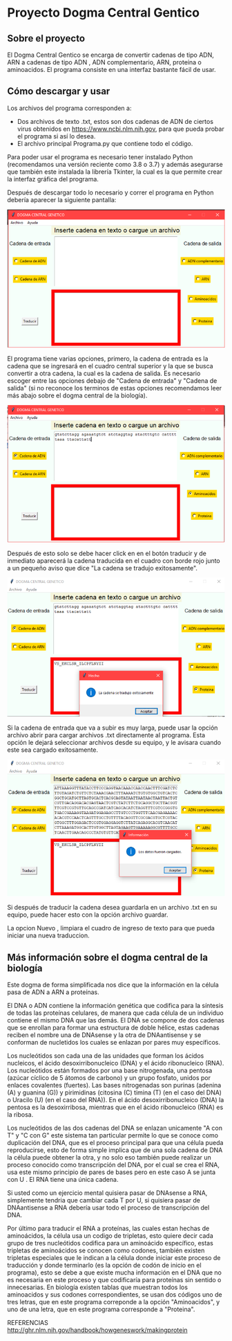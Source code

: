 # Proyecto Dogma Central Gentico
## Sobre el proyecto 
El Dogma Central Gentico se encarga de convertir cadenas de tipo ADN, ARN a cadenas de tipo ADN , ADN complementario, ARN, proteína o aminoacidos. El programa consiste en una interfaz bastante fácil de usar.
## Cómo descargar y usar
Los archivos del programa corresponden a: 
- Dos archivos de texto .txt, estos son dos cadenas de ADN de ciertos virus obtenidos en https://www.ncbi.nlm.nih.gov, para que pueda probar el programa si así lo desea.
- El archivo principal Programa.py que contiene todo el código.

Para poder usar el programa es necesario tener instalado Python (recomendamos una versión reciente como 3.8 o 3.7) y además asegurarse que también este instalada la librería Tkinter, la cual es la que permite crear la interfaz gráfica del programa.

Después de descargar todo lo necesario y correr el programa en Python debería aparecer la siguiente pantalla:

<img src="https://github.com/Steven10P/Dogma-Genetico/blob/main/programa1.PNG">

El programa tiene varias opciones, primero, la cadena de entrada es la cadena que se ingresará en el cuadro central superior y la que se busca convertir a otra cadena, la cual es la cadena de salida. Es necesario escoger entre las opciones debajo de "Cadena de entrada" y "Cadena de salida" (si no reconoce los terminos de estas opciones recomendamos leer más abajo sobre el dogma central de la biología). 

<img src="https://github.com/Steven10P/Dogma-Genetico/blob/main/programa2.PNG"> 

Después de esto solo se debe hacer click en en el botón traducir y de inmediato aparecerá la cadena traducida en el cuadro con borde rojo junto a un pequeño aviso que dice "La cadena se tradujo exitosamente".

<img src="https://github.com/Steven10P/Dogma-Genetico/blob/main/programa3.PNG">

Si la cadena de entrada que va a subir es muy larga, puede usar la opción archivo abrir para cargar archivos .txt directamente al programa.
Esta opción le dejará seleccionar archivos desde su equipo, y le avisara cuando este sea cargado exitosamente.

<img src="https://github.com/Steven10P/Dogma-Genetico/blob/main/programa4.PNG">

Si después de traducir la cadena desea guardarla en un archivo .txt en su equipo, puede hacer esto con la opción archivo guardar.

La opcion Nuevo , limpiara el cuadro de ingreso de texto para que pueda iniciar una nueva traduccion.


## Más información sobre el dogma central de la biología 

Este dogma de forma simplificada nos dice que la información en la célula pasa de ADN a ARN a proteínas. 

El DNA o ADN contiene la información genética que codifica para la síntesis de todas las proteínas celulares, de manera que cada célula de un individuo contiene el mismo DNA que las demás. El DNA se compone de dos cadenas que se enrollan para formar una estructura de doble hélice, estas cadenas reciben el nombre una de DNAsense y la otra de DNAantisense y se conforman de nucletidos los cuales se enlazan por pares muy específicos.  

Los nucleótidos son cada una de las unidades que forman los ácidos nucleicos, el ácido desoxirribonucleico (DNA) y el ácido ribonucleico (RNA). Los nucleótidos están formados por una base nitrogenada, una pentosa (azúcar cíclico de 5 átomos de carbono) y un grupo fosfato, unidos por enlaces covalentes (fuertes). Las bases nitrogenadas son purinas (adenina (A) y guanina (G)) y pirimidinas (citosina (C) timina (T) (en el caso del DNA) o Uracilo (U) (en el caso del RNA)). En el ácido desoxirribonucleico (DNA) la pentosa es la desoxirribosa, mientras que en el ácido ribonucleico (RNA) es la ribosa. 

Los nucleótidos de las dos cadenas del DNA se enlazan unicamente "A con T" y "C con G" este sistema tan particular permite lo que se conoce como duplicación del DNA, que es el proceso principal para que una célula pueda reproducirse, esto de forma simple implica que de una sola cadena de DNA la célula puede obtener la otra, y no solo eso también puede realizar un proceso conocido como transcripción del DNA, por el cual se crea el RNA, usa este mismo principio de pares de bases pero en este caso A se junta con U . El RNA tiene una única cadena.

Si usted como un ejercicio mental quisiera pasar de DNAsense a RNA, simplemente tendria que cambiar cada T por U, si quisiera pasar de DNAantisense a RNA debería usar todo el proceso de transcripción del DNA.

Por último para traducir el RNA a proteínas, las cuales estan hechas de aminoácidos, la célula usa un codigo de tripletas, esto quiere decir cada grupo de tres nucleótidos codifica para un aminoácido específico, estas tripletas de aminoácidos se conocen como codones, también existen tripletas especiales que le indican a la célula donde iniciar este proceso de traducción y donde terminarlo (es la opción de codón de inicio en el programa), esto se debe a que existe mucha información en el DNA que no es necesaria en este proceso y que codificaría para proteínas sin sentido o innecesarias. En biología existen tablas que muestran todos los aminoacidos y sus codones correspondientes, se usan dos códigos uno de tres letras, que en este programa correponde a la opción "Aminoacidos", y uno de una letra, que en este programa corresponde a "Proteina".   

REFERENCIAS http://ghr.nlm.nih.gov/handbook/howgeneswork/makingprotein
